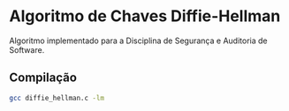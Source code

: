 # Algoritmo de Chaves Diffie-Hellman

Algoritmo implementado para a Disciplina de Segurança e Auditoria de Software.

## Compilação

```bash
gcc diffie_hellman.c -lm
```
